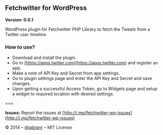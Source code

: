 ## Fetchwitter for WordPress

**Version: 0.0.1**

WordPress plugin for Fetchwitter PHP Library to fetch the Tweets from a Twitter user timeline.

### How to use?

+ Download and install the plugin.
+ Go to [https://apps.twitter.com](https://apps.twitter.com) and register an app.
+ Make a note of API Key and Secret from app settings.
+ Go to plugin settings page and enter the API Key and Secret and save changes.
+ Upon getting a successful Access Token, go to Widgets page and setup a widget to required location with desired settings.

===

**Issues:** Report the issues at [http://j.mp/fetchwitter-wp-issues](http://j.mp/fetchwitter-wp-issues)

&copy; 2014 &ndash; [@jabranr](https://twitter.com/jabranr) &ndash; MIT License